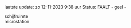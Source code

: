 laatste update: 
zo 12-11-2023  9:38   uur 
Status: FAALT - geel - 
<div class="service Y">schijfruimte</div><div class="service Y">microstation</div>